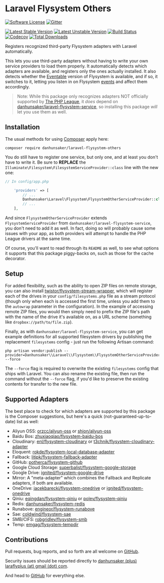 # Laravel Flysystem Others #

[![Software License](https://img.shields.io/packagist/l/danhunsaker/laravel-flysystem-others.svg?style=flat-square)](LICENSE)
[![Gitter](https://img.shields.io/gitter/room/danhunsaker/laravel-flysystem-others.svg?style=flat-square)](https://gitter.im/danhunsaker/laravel-flysystem-others)

[![Latest Stable Version](https://img.shields.io/packagist/v/danhunsaker/laravel-flysystem-others.svg?label=stable&style=flat-square)](https://github.com/danhunsaker/laravel-flysystem-others/releases)
[![Latest Unstable Version](https://img.shields.io/packagist/vpre/danhunsaker/laravel-flysystem-others.svg?label=unstable&style=flat-square)](https://github.com/danhunsaker/laravel-flysystem-others)
[![Build Status](https://img.shields.io/travis/danhunsaker/laravel-flysystem-others.svg?style=flat-square)](https://travis-ci.org/danhunsaker/laravel-flysystem-others)
[![Codecov](https://img.shields.io/codecov/c/github/danhunsaker/laravel-flysystem-others.svg?style=flat-square)](https://codecov.io/gh/danhunsaker/laravel-flysystem-others)
[![Total Downloads](https://img.shields.io/packagist/dt/danhunsaker/laravel-flysystem-others.svg?style=flat-square)](https://packagist.org/packages/danhunsaker/laravel-flysystem-others)

Registers recognized third-party Flysystem adapters with Laravel automatically.

This lets you use third-party adapters without having to write your own service
providers to load them properly.  It automatically detects which adapters are
available, and registers only the ones actually installed.  It also detects
whether the [Eventable](https://github.com/thephpleague/flysystem-eventable-filesystem)
version of Flysystem is available, and if so, it switches to it, letting you
listen in on Flysystem [events](http://event.thephpleague.com/) and affect them
accordingly.

> Note: While this package only recognizes adapters NOT officially supported by
> [The PHP League](https://github.com/thephpleague?query=flysystem), it *does*
> depend on [danhunsaker/laravel-flysystem-service](https://github.com/danhunsaker/laravel-flysystem-service),
> so installing this package *will* let you use them as well.

## Installation ##

The usual methods for using [Composer](https://getcomposer.org) apply here:

    composer require danhunsaker/laravel-flysystem-others

You do still have to register one service, but only one, and at least you don't
have to write it.  Be sure to **REPLACE** the
`Illuminate\Filesystem\FilesystemServiceProvider::class` line with the new one:

```php
// In config/app.php

    'providers' => [
        // ...
        Danhunsaker\Laravel\Flysystem\FlysystemOtherServiceProvider::class,
        // ...
    ],
```

And since `FlysystemOtherServiceProvider` extends `FlysystemServiceProvider`
from `danhunsaker/laravel-flysystem-service`, you don't need to add it as well.
In fact, doing so will probably cause some issues with your app, as both
providers will attempt to handle the PHP League drivers at the same time.

Of course, you'll want to read through its `README` as well, to see what options
it supports that this package piggy-backs on, such as those for the cache
decorator.

## Setup ##

For added flexibility, such as the ability to open ZIP files on remote storage,
you can also install [twistor/flysystem-stream-wrapper](https://packagist.org/packages/twistor/flysystem-stream-wrapper),
which will register each of the drives in your `config/filesystems.php` file as
a stream protocol (though only when each is accessed the first time, unless you
add them to the `autowrap` parameter in the configuration).  In the example of
accessing remote ZIP files, you would then simply need to prefix the ZIP file's
path with the name of the drive it's available on, as a URL scheme (something
like `dropbox://path/to/file.zip`).

Finally, as with `danhunsaker/laravel-flysystem-service`, you can get example
definitions for all supported filesystem drivers by publishing the replacement
`filesystems` config - just run the following Artisan command:

```
php artisan vendor:publish --provider=Danhunsaker\\Laravel\\Flysystem\\FlysystemOtherServiceProvider --force
```

The `--force` flag is required to overwrite the existing `filesystems` config
that ships with Laravel.  You can also rename the existing file, then run the
command without the `--force` flag, if you'd like to preserve the existing
contents for transfer to the new file.

## Supported Adapters ##

The best place to check for which adapters are supported by this package is the
Composer suggestions, but here's a quick (not-guaranteed-up-to-date) list as
well:

- Aliyun OSS:
  [orzcc/aliyun-oss](https://packagist.org/packages/orzcc/aliyun-oss)
  or [shion/aliyun-oss](https://packagist.org/packages/shion/aliyun-oss)
- Baidu Bos:
  [zhuxiaoqiao/flysystem-baidu-bos](https://packagist.org/packages/zhuxiaoqiao/flysystem-baidu-bos)
- Cloudinary:
  [enl/flysystem-cloudinary](https://packagist.org/packages/enl/flysystem-cloudinary)
  or [t3chnik/flysystem-cloudinary-adapter](https://packagist.org/packages/t3chnik/flysystem-cloudinary-adapter)
- Eloquent:
  [rokde/flysystem-local-database-adapter](https://packagist.org/packages/rokde/flysystem-local-database-adapter)
- Fallback:
  [litipk/flysystem-fallback-adapter](https://packagist.org/packages/litipk/flysystem-fallback-adapter)
- GitHub:
  [potherca/flysystem-github](https://packagist.org/packages/potherca/flysystem-github)
- Google Cloud Storage:
  [superbalist/flysystem-google-storage](https://packagist.org/packages/superbalist/flysystem-google-storage)
- Google Drive:
  [ignited/flysystem-google-drive](https://packagist.org/packages/ignited/flysystem-google-drive)
- Mirror:
  A "meta-adapter" which combines the Fallback and Replicate adapters,
  if both are available.
- OneDrive:
  [jacekbarecki/flysystem-onedrive](https://packagist.org/packages/jacekbarecki/flysystem-onedrive)
  or [ignited/flysystem-onedrive](https://packagist.org/packages/ignited/flysystem-onedrive)
- Qiniu:
  [eqingdan/flysystem-qiniu](https://packagist.org/packages/eqingdan/flysystem-qiniu)
  or [polev/flysystem-qiniu](https://packagist.org/packages/polev/flysystem-qiniu)
- Redis:
  [danhunsaker/flysystem-redis](https://packagist.org/packages/danhunsaker/flysystem-redis)
- Runabove:
  [engineor/flysystem-runabove](https://packagist.org/packages/engineor/flysystem-runabove)
- Sae:
  [coldwind/flysystem-sae](https://packagist.org/packages/coldwind/flysystem-sae)
- SMB/CIFS:
  [robgridley/flysystem-smb](https://packagist.org/packages/robgridley/flysystem-smb)
- Temp:
  [emgag/flysystem-tempdir](https://packagist.org/packages/emgag/flysystem-tempdir)

## Contributions ##

Pull requests, bug reports, and so forth are all welcome on [GitHub][].

Security issues should be reported directly to [danhunsaker (plus) laraflyplus
(at) gmail (dot) com](mailto:danhunsaker+laraflyplus@gmail.com).

And head to [GitHub][] for everything else.

[GitHub]:https://github.com/danhunsaker/laravel-flysystem-others
